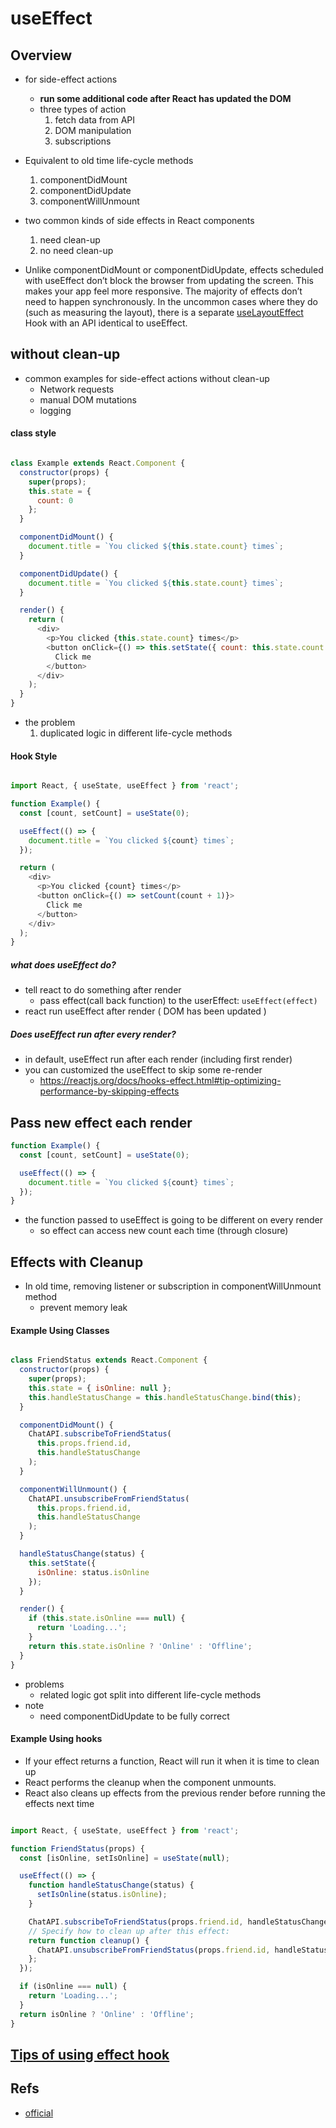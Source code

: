 # useEffect


## Overview
* for side-effect actions
  * **run some additional code after React has updated the DOM**
  * three types of action
    1. fetch data from API
    2. DOM manipulation
    3. subscriptions

* Equivalent to old time life-cycle methods
  1. componentDidMount
  2. componentDidUpdate
  3. componentWillUnmount

* two common kinds of side effects in React components
  1. need clean-up
  2. no need clean-up

* Unlike componentDidMount or componentDidUpdate, effects scheduled with useEffect don’t block the browser from updating the screen. This makes your app feel more responsive. The majority of effects don’t need to happen synchronously. In the uncommon cases where they do (such as measuring the layout), there is a separate [useLayoutEffect](https://reactjs.org/docs/hooks-reference.html#uselayouteffect) Hook with an API identical to useEffect.


## without clean-up
* common examples for side-effect actions without clean-up
  * Network requests
  * manual DOM mutations
  * logging

#### class style

```js

class Example extends React.Component {
  constructor(props) {
    super(props);
    this.state = {
      count: 0
    };
  }

  componentDidMount() {
    document.title = `You clicked ${this.state.count} times`;
  }

  componentDidUpdate() {
    document.title = `You clicked ${this.state.count} times`;
  }

  render() {
    return (
      <div>
        <p>You clicked {this.state.count} times</p>
        <button onClick={() => this.setState({ count: this.state.count + 1 })}>
          Click me
        </button>
      </div>
    );
  }
}

```
* the problem
  1. duplicated logic in different life-cycle methods


#### Hook Style

```js

import React, { useState, useEffect } from 'react';

function Example() {
  const [count, setCount] = useState(0);

  useEffect(() => {
    document.title = `You clicked ${count} times`;
  });

  return (
    <div>
      <p>You clicked {count} times</p>
      <button onClick={() => setCount(count + 1)}>
        Click me
      </button>
    </div>
  );
}

```

##### what does useEffect do?
* tell react to do something after render
  * pass effect(call back function) to the userEffect: `useEffect(effect)`
* react run useEffect after render ( DOM has been updated )

##### Does useEffect run after every render?
* in default, useEffect run after each render (including first render)
* you can customized the useEffect to skip some re-render
  * https://reactjs.org/docs/hooks-effect.html#tip-optimizing-performance-by-skipping-effects


## Pass new effect each render

```js
function Example() {
  const [count, setCount] = useState(0);

  useEffect(() => {
    document.title = `You clicked ${count} times`;
  });
}

```

* the function passed to useEffect is going to be different on every render
  * so effect can access new count each time (through closure)


## Effects with Cleanup
* In old time, removing listener or subscription in componentWillUnmount method
  * prevent memory leak


#### Example Using Classes

```js

class FriendStatus extends React.Component {
  constructor(props) {
    super(props);
    this.state = { isOnline: null };
    this.handleStatusChange = this.handleStatusChange.bind(this);
  }

  componentDidMount() {
    ChatAPI.subscribeToFriendStatus(
      this.props.friend.id,
      this.handleStatusChange
    );
  }

  componentWillUnmount() {
    ChatAPI.unsubscribeFromFriendStatus(
      this.props.friend.id,
      this.handleStatusChange
    );
  }

  handleStatusChange(status) {
    this.setState({
      isOnline: status.isOnline
    });
  }

  render() {
    if (this.state.isOnline === null) {
      return 'Loading...';
    }
    return this.state.isOnline ? 'Online' : 'Offline';
  }
}

```

* problems
  * related logic got split into different life-cycle methods
* note
  * need componentDidUpdate to be fully correct

#### Example Using hooks

* If your effect returns a function, React will run it when it is time to clean up
* React performs the cleanup when the component unmounts.
* React also cleans up effects from the previous render before running the effects next time

```js

import React, { useState, useEffect } from 'react';

function FriendStatus(props) {
  const [isOnline, setIsOnline] = useState(null);

  useEffect(() => {
    function handleStatusChange(status) {
      setIsOnline(status.isOnline);
    }

    ChatAPI.subscribeToFriendStatus(props.friend.id, handleStatusChange);
    // Specify how to clean up after this effect:
    return function cleanup() {
      ChatAPI.unsubscribeFromFriendStatus(props.friend.id, handleStatusChange);
    };
  });

  if (isOnline === null) {
    return 'Loading...';
  }
  return isOnline ? 'Online' : 'Offline';
}

```



## [Tips of using effect hook](https://reactjs.org/docs/hooks-effect.html#tips-for-using-effects)



## Refs
* [official](https://reactjs.org/docs/hooks-effect.html)
